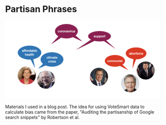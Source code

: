 # Partisan Phrases

![](cover.png)

Materials I used in a blog post. The idea for using VoteSmart data to calculate bias came from the paper, "Auditing the partisanship of Google search snippets" by Robertson et al.
